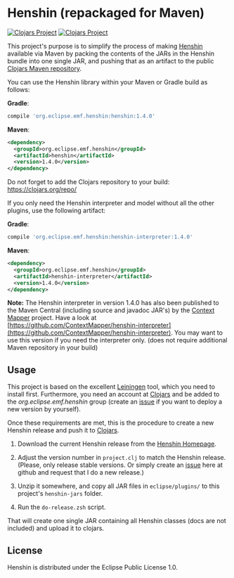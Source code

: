 # Henshin (repackaged for Maven) 
[![Clojars Project](https://img.shields.io/clojars/v/org.eclipse.emf.henshin/henshin.svg)](https://clojars.org/org.eclipse.emf.henshin/henshin) [![Clojars Project](https://img.shields.io/clojars/v/org.eclipse.emf.henshin/henshin-interpreter.svg)](https://clojars.org/org.eclipse.emf.henshin/henshin-interpreter)

This project's purpose is to simplify the process of making [Henshin](http://www.eclipse.org/henshin/) available via Maven by packing the contents of the JARs in the Henshin bundle into one single JAR, and pushing that as an artifact to the public [Clojars Maven repository](http://clojars.org).

You can use the Henshin library within your Maven or Gradle build as follows:

**Gradle**:
```gradle
compile 'org.eclipse.emf.henshin:henshin:1.4.0'
```

**Maven**:
```xml
<dependency>
  <groupId>org.eclipse.emf.henshin</groupId>
  <artifactId>henshin</artifactId>
  <version>1.4.0</version>
</dependency>
```

Do not forget to add the Clojars repository to your build:
https://clojars.org/repo/

If you only need the Henshin interpreter and model without all the other plugins, use the following artifact:

**Gradle**:
```gradle
compile 'org.eclipse.emf.henshin:henshin-interpreter:1.4.0'
```

**Maven**:
```xml
<dependency>
  <groupId>org.eclipse.emf.henshin</groupId>
  <artifactId>henshin-interpreter</artifactId>
  <version>1.4.0</version>
</dependency>
```

**Note:** The Henshin interpreter in version 1.4.0 has also been published to the Maven Central (including source and javadoc JAR's) by the [Context Mapper](https://contextmapper.org/) project. Have a look at [https://github.com/ContextMapper/henshin-interpreter](https://github.com/ContextMapper/henshin-interpreter). You may want to use this version if you need the interpreter only. (does not require additional Maven repository in your build)

## Usage

This project is based on the excellent [Leiningen](https://github.com/technomancy/leiningen) tool, which you need to
install first. Furthermore, you need an account at [Clojars](http://clojars.org) and be added to the _org.eclipse.emf.henshin_ group (create an [issue](https://github.com/stefan-ka/henshin-maven/issues) if you want to deploy a new version by yourself).

Once these requirements are met, this is the procedure to create a new Henshin
release and push it to [Clojars](https://clojars.org/org.eclipse.emf.henshin/henshin).

1. Download the current Henshin release from the [Henshin Homepage](http://www.eclipse.org/henshin/).

2. Adjust the version number in `project.clj` to match the Henshin release.
(Please, only release stable versions. Or simply create an [issue](https://github.com/stefan-ka/henshin-maven/issues) here at
github and request that I do a new release.)

3. Unzip it somewhere, and copy all JAR files in `eclipse/plugins/` to this
project's `henshin-jars` folder.

4. Run the `do-release.zsh` script.

That will create one single JAR containing all Henshin classes (docs are not included) and upload it to clojars.

## License
Henshin is distributed under the Eclipse Public License 1.0.
